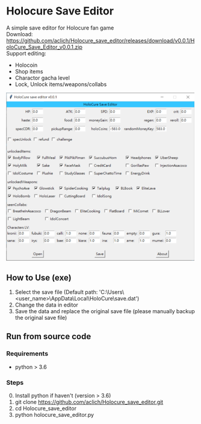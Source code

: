 # Holocure Save Editor
A simple save editor for Holocure fan game  
Download: https://github.com/aclich/Holocure_save_editor/releases/download/v0.0.1/HoloCure_Save_Editor_v0.0.1.zip  
Support editing:  
- Holocoin
- Shop items
- Charactor gacha level
- Lock, Unlock items/weapons/collabs
  
<img width=500 src='./screenshot.png'/>

##  How to Use (exe)
1. Select the save file (Default path: 'C:\\Users\\<user_name>\\AppData\\Local\\HoloCure\\save.dat')
2. Change the data in editor
3. Save the data and replace the original save file (please manually backup the original save file)


## Run from source code
### Requirements
- python > 3.6
### Steps  
0. Install python if haven't (version > 3.6)
1. git clone https://github.com/aclich/Holocure_save_editor.git
2. cd Holocure_save_editor
3. python holocure_save_editor.py
